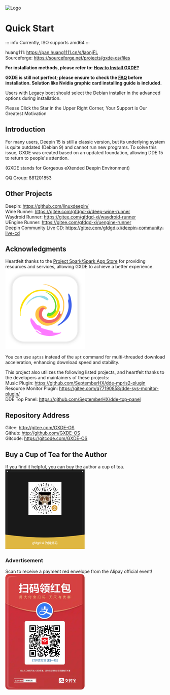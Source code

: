 ![Logo](/new-logo-long.png)

# Quick Start

::: info
Currently, ISO supports amd64
:::


huang111: https://pan.huang1111.cn/s/laonjFL  
Sourceforge: https://sourceforge.net/projects/gxde-os/files

**For installation methods, please refer to: [How to Install GXDE?](install)**

**GXDE is still not perfect; please ensure to check the [FAQ](faq) before installation. Solution like Nvidia graphic card installing guide is included.** 

Users with Legacy boot should select the Debian installer in the advanced options during installation.

Please Click the Star in the Upper Right Corner, Your Support is Our Greatest Motivation

## Introduction

For many users, Deepin 15 is still a classic version, but its underlying system is quite outdated (Debian 9) and cannot run new programs. To solve this issue, GXDE was created based on an updated foundation, allowing DDE 15 to return to people's attention.

(GXDE stands for Gorgeous eXtended Deepin Environment)

QQ Group: 881201853

## Other Projects
Deepin: https://github.com/linuxdeepin/  
Wine Runner: https://gitee.com/gfdgd-xi/deep-wine-runner  
Waydroid Runner: https://gitee.com/gfdgd-xi/waydroid-runner  
UEngine Runner: https://gitee.com/gfdgd-xi/uengine-runner  
Deepin Community Live CD: https://gitee.com/gfdgd-xi/deepin-community-live-cd

## Acknowledgments
Heartfelt thanks to the [Project Spark/Spark App Store](https://gitee.com/spark-store-project/) for providing resources and services, allowing GXDE to achieve a better experience.  
<img src="/install/spark-store.svg" width="250" />

You can use `aptss` instead of the `apt` command for multi-threaded download acceleration, enhancing download speed and stability.

This project also utilizes the following listed projects, and heartfelt thanks to the developers and maintainers of these projects:  
Music Plugin: https://github.com/SeptemberHX/dde-mpris2-plugin  
Resource Monitor Plugin: https://gitee.com/q77190858/dde-sys-monitor-plugin/  
DDE Top Panel: https://github.com/SeptemberHX/dde-top-panel

## Repository Address
Gitee: http://gitee.com/GXDE-OS  
Github: http://github.com/GXDE-OS  
Gitcode: https://gitcode.com/GXDE-OS

## Buy a Cup of Tea for the Author
If you find it helpful, you can buy the author a cup of tea.  
<img src="/install/Wechat.png" width="250" />

### Advertisement
Scan to receive a payment red envelope from the Alipay official event!
<img src="/install/advertisement0.jpg" width="250" >
